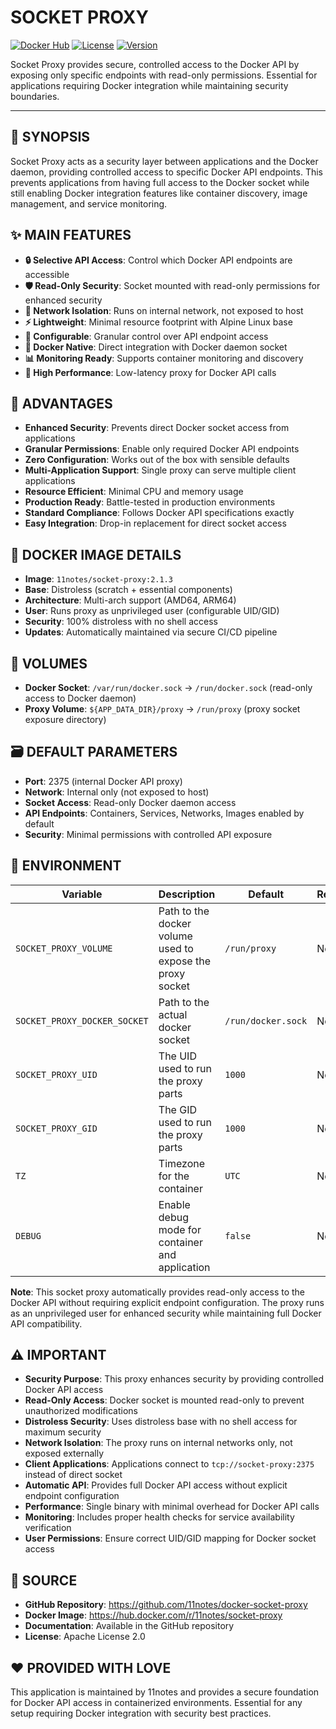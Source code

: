 # SOCKET PROXY

[![Docker Hub](https://img.shields.io/docker/pulls/11notes/socket-proxy?style=flat-square&logo=docker)](https://hub.docker.com/r/11notes/socket-proxy)
[![License](https://img.shields.io/badge/license-Apache%202.0-blue.svg?style=flat-square)](https://github.com/11notes/docker-socket-proxy/blob/main/LICENSE)
[![Version](https://img.shields.io/badge/version-stable-green.svg)](https://hub.docker.com/r/11notes/socket-proxy/tags)

Socket Proxy provides secure, controlled access to the Docker API by exposing only specific endpoints with read-only permissions. Essential for applications requiring Docker integration while maintaining security boundaries.

---

## 📖 SYNOPSIS

Socket Proxy acts as a security layer between applications and the Docker daemon, providing controlled access to specific Docker API endpoints. This prevents applications from having full access to the Docker socket while still enabling Docker integration features like container discovery, image management, and service monitoring.

## ✨ MAIN FEATURES

- **🔒 Selective API Access**: Control which Docker API endpoints are accessible
- **🛡️ Read-Only Security**: Socket mounted with read-only permissions for enhanced security
- **🔌 Network Isolation**: Runs on internal network, not exposed to host
- **⚡ Lightweight**: Minimal resource footprint with Alpine Linux base
- **🔧 Configurable**: Granular control over API endpoint access
- **🐳 Docker Native**: Direct integration with Docker daemon socket
- **📊 Monitoring Ready**: Supports container monitoring and discovery
- **🚀 High Performance**: Low-latency proxy for Docker API calls

## 🌟 ADVANTAGES

- **Enhanced Security**: Prevents direct Docker socket access from applications
- **Granular Permissions**: Enable only required Docker API endpoints
- **Zero Configuration**: Works out of the box with sensible defaults
- **Multi-Application Support**: Single proxy can serve multiple client applications
- **Resource Efficient**: Minimal CPU and memory usage
- **Production Ready**: Battle-tested in production environments
- **Standard Compliance**: Follows Docker API specifications exactly
- **Easy Integration**: Drop-in replacement for direct socket access

## 🐳 DOCKER IMAGE DETAILS

- **Image**: `11notes/socket-proxy:2.1.3`
- **Base**: Distroless (scratch + essential components)
- **Architecture**: Multi-arch support (AMD64, ARM64)
- **User**: Runs proxy as unprivileged user (configurable UID/GID)
- **Security**: 100% distroless with no shell access
- **Updates**: Automatically maintained via secure CI/CD pipeline

## 📁 VOLUMES

- **Docker Socket**: `/var/run/docker.sock` → `/run/docker.sock` (read-only access to Docker daemon)
- **Proxy Volume**: `${APP_DATA_DIR}/proxy` → `/run/proxy` (proxy socket exposure directory)

## 🗃️ DEFAULT PARAMETERS

- **Port**: 2375 (internal Docker API proxy)
- **Network**: Internal only (not exposed to host)
- **Socket Access**: Read-only Docker daemon access
- **API Endpoints**: Containers, Services, Networks, Images enabled by default
- **Security**: Minimal permissions with controlled API exposure

## 📝 ENVIRONMENT

| Variable | Description | Default | Required |
|----------|-------------|---------|----------|
| `SOCKET_PROXY_VOLUME` | Path to the docker volume used to expose the proxy socket | `/run/proxy` | No |
| `SOCKET_PROXY_DOCKER_SOCKET` | Path to the actual docker socket | `/run/docker.sock` | No |
| `SOCKET_PROXY_UID` | The UID used to run the proxy parts | `1000` | No |
| `SOCKET_PROXY_GID` | The GID used to run the proxy parts | `1000` | No |
| `TZ` | Timezone for the container | `UTC` | No |
| `DEBUG` | Enable debug mode for container and application | `false` | No |

**Note**: This socket proxy automatically provides read-only access to the Docker API without requiring explicit endpoint configuration. The proxy runs as an unprivileged user for enhanced security while maintaining full Docker API compatibility.

## ⚠️ IMPORTANT

- **Security Purpose**: This proxy enhances security by providing controlled Docker API access
- **Read-Only Access**: Docker socket is mounted read-only to prevent unauthorized modifications
- **Distroless Security**: Uses distroless base with no shell access for maximum security
- **Network Isolation**: The proxy runs on internal networks only, not exposed externally
- **Client Applications**: Applications connect to `tcp://socket-proxy:2375` instead of direct socket
- **Automatic API**: Provides full Docker API access without explicit endpoint configuration
- **Performance**: Single binary with minimal overhead for Docker API calls
- **Monitoring**: Includes proper health checks for service availability verification
- **User Permissions**: Ensure correct UID/GID mapping for Docker socket access

## 💾 SOURCE

- **GitHub Repository**: https://github.com/11notes/docker-socket-proxy
- **Docker Image**: https://hub.docker.com/r/11notes/socket-proxy
- **Documentation**: Available in the GitHub repository
- **License**: Apache License 2.0

## ❤️ PROVIDED WITH LOVE

This application is maintained by 11notes and provides a secure foundation for Docker API access in containerized environments. Essential for any setup requiring Docker integration with security best practices.

